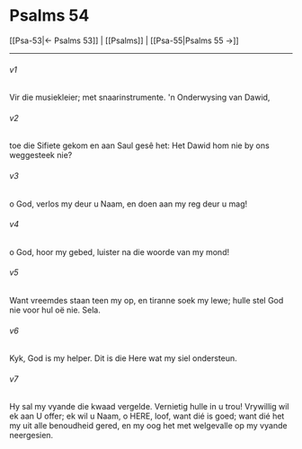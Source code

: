 # Psalms 54

[[Psa-53|← Psalms 53]] | [[Psalms]] | [[Psa-55|Psalms 55 →]]
***

###### v1
Vir die musiekleier; met snaarinstrumente. 'n Onderwysing van Dawid, 
###### v2
toe die Sifiete gekom en aan Saul gesê het: Het Dawid hom nie by ons weggesteek nie? 
###### v3
o God, verlos my deur u Naam, en doen aan my reg deur u mag! 
###### v4
o God, hoor my gebed, luister na die woorde van my mond! 
###### v5
Want vreemdes staan teen my op, en tiranne soek my lewe; hulle stel God nie voor hul oë nie. Sela. 
###### v6
Kyk, God is my helper. Dit is die Here wat my siel ondersteun. 
###### v7
Hy sal my vyande die kwaad vergelde. Vernietig hulle in u trou! Vrywillig wil ek aan U offer; ek wil u Naam, o HERE, loof, want dié is goed; want dié het my uit alle benoudheid gered, en my oog het met welgevalle op my vyande neergesien. 
